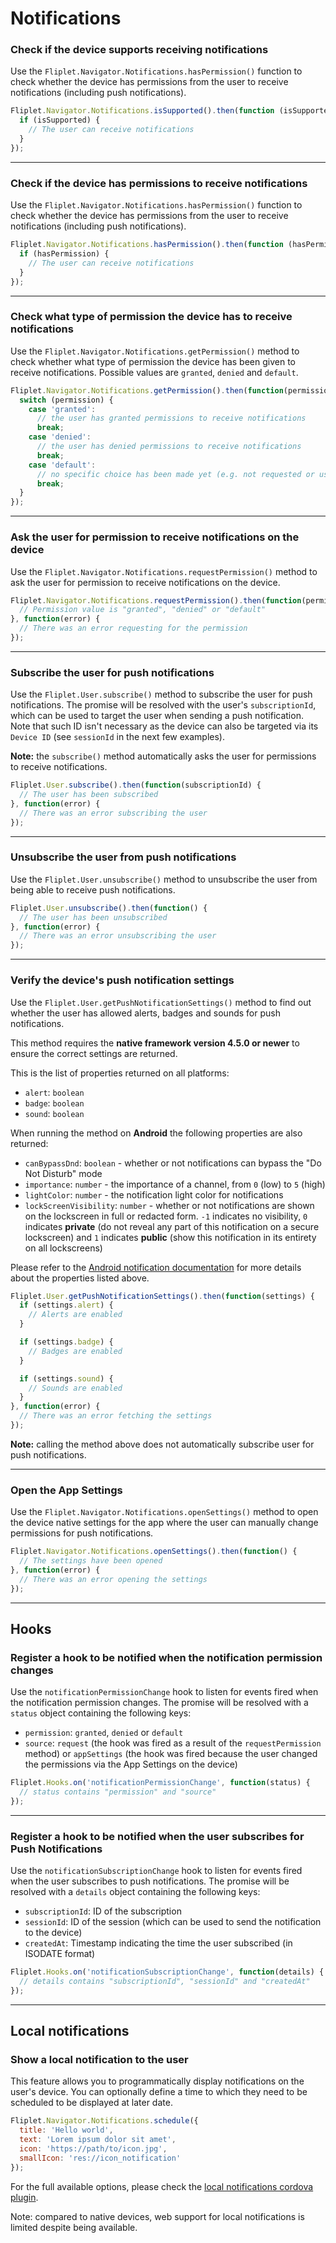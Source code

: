 # Notifications

### Check if the device supports receiving notifications

Use the `Fliplet.Navigator.Notifications.hasPermission()` function to check whether the device has permissions from the user to receive notifications (including push notifications).

```js
Fliplet.Navigator.Notifications.isSupported().then(function (isSupported) {
  if (isSupported) {
    // The user can receive notifications
  }
});
```

---

### Check if the device has permissions to receive notifications

Use the `Fliplet.Navigator.Notifications.hasPermission()` function to check whether the device has permissions from the user to receive notifications (including push notifications).

```js
Fliplet.Navigator.Notifications.hasPermission().then(function (hasPermission) {
  if (hasPermission) {
    // The user can receive notifications
  }
});
```

---

### Check what type of permission the device has to receive notifications

Use the `Fliplet.Navigator.Notifications.getPermission()` method to check whether what type of permission the device has been given to receive notifications. Possible values are `granted`, `denied` and `default`.

```js
Fliplet.Navigator.Notifications.getPermission().then(function(permission) {
  switch (permission) {
    case 'granted':
      // the user has granted permissions to receive notifications
      break;
    case 'denied':
      // the user has denied permissions to receive notifications
      break;
    case 'default':
      // no specific choice has been made yet (e.g. not requested or user has not responded)
      break;
  }
});
```

---

### Ask the user for permission to receive notifications on the device

Use the `Fliplet.Navigator.Notifications.requestPermission()` method to ask the user for permission to receive notifications on the device.

```js
Fliplet.Navigator.Notifications.requestPermission().then(function(permission) {
  // Permission value is "granted", "denied" or "default"
}, function(error) {
  // There was an error requesting for the permission
});
```

---

### Subscribe the user for push notifications

Use the `Fliplet.User.subscribe()` method to subscribe the user for push notifications. The promise will be resolved with the user's `subscriptionId`, which can be used to target the user when sending a push notification. Note that such ID isn't necessary as the device can also be targeted via its `Device ID` (see `sessionId` in the next few examples).

<p class="quote"><strong>Note:</strong> the <code>subscribe()</code> method automatically asks the user for permissions to receive notifications.</p>

```js
Fliplet.User.subscribe().then(function(subscriptionId) {
  // The user has been subscribed
}, function(error) {
  // There was an error subscribing the user
});
```

---

### Unsubscribe the user from push notifications

Use the `Fliplet.User.unsubscribe()` method to unsubscribe the user from being able to receive push notifications.

```js
Fliplet.User.unsubscribe().then(function() {
  // The user has been unsubscribed
}, function(error) {
  // There was an error unsubscribing the user
});
```

---

### Verify the device's push notification settings

Use the `Fliplet.User.getPushNotificationSettings()` method to find out whether the user has allowed alerts, badges and sounds for push notifications.

<p class="warning">This method requires the <strong>native framework version 4.5.0 or newer</strong> to ensure the correct settings are returned.</p>

This is the list of properties returned on all platforms:

- `alert`: `boolean`
- `badge`: `boolean`
- `sound`: `boolean`

When running the method on **Android** the following properties are also returned:

- `canBypassDnd`: `boolean` - whether or not notifications can bypass the "Do Not Disturb" mode
- `importance`: `number` - the importance of a channel, from `0` (low) to `5` (high)
- `lightColor`: `number` - the notification light color for notifications
- `lockScreenVisibility`: `number` - whether or not notifications are shown on the lockscreen in full or redacted form. `-1` indicates no visibility, `0` indicates **private** (do not reveal any part of this notification on a secure lockscreen) and `1` indicates **public** (show this notification in its entirety on all lockscreens)

Please refer to the [Android notification documentation](https://developer.android.com/reference/android/app/NotificationChannel#summary) for more details about the properties listed above.

```js
Fliplet.User.getPushNotificationSettings().then(function(settings) {
  if (settings.alert) {
    // Alerts are enabled
  }

  if (settings.badge) {
    // Badges are enabled
  }

  if (settings.sound) {
    // Sounds are enabled
  }
}, function(error) {
  // There was an error fetching the settings
});
```

<p class="quote"><strong>Note:</strong> calling the method above does not automatically subscribe user for push notifications.</p>

---

### Open the App Settings

Use the `Fliplet.Navigator.Notifications.openSettings()` method to open the device native settings for the app where the user can manually change permissions for push notifications.

```js
Fliplet.Navigator.Notifications.openSettings().then(function() {
  // The settings have been opened
}, function(error) {
  // There was an error opening the settings
});
```

---

## Hooks

### Register a hook to be notified when the notification permission changes

Use the `notificationPermissionChange` hook to listen for events fired when the notification permission changes. The promise will be resolved with a `status` object containing the following keys:

- `permission`: `granted`, `denied` or `default`
- `source`: `request` (the hook was fired as a result of the `requestPermission` method) or `appSettings` (the hook was fired because the user changed the permissions via the App Settings on the device)

```js
Fliplet.Hooks.on('notificationPermissionChange', function(status) {
  // status contains "permission" and "source"
});
```

---

### Register a hook to be notified when the user subscribes for Push Notifications

Use the `notificationSubscriptionChange` hook to listen for events fired when the user subscribes to push notifications. The promise will be resolved with a `details` object containing the following keys:

- `subscriptionId`: ID of the subscription
- `sessionId`: ID of the session (which can be used to send the notification to the device)
- `createdAt`: Timestamp indicating the time the user subscribed (in ISODATE format)

```js
Fliplet.Hooks.on('notificationSubscriptionChange', function(details) {
  // details contains "subscriptionId", "sessionId" and "createdAt"
});
```

---

## Local notifications

### Show a local notification to the user

This feature allows you to programmatically display notifications on the user's device. You can optionally define a time to which they need to be scheduled to be displayed at later date.

```js
Fliplet.Navigator.Notifications.schedule({
  title: 'Hello world',
  text: 'Lorem ipsum dolor sit amet',
  icon: 'https://path/to/icon.jpg',
  smallIcon: 'res://icon_notification'
});
```

For the full available options, please check the [local notifications cordova plugin](https://github.com/katzer/cordova-plugin-local-notifications).

Note: compared to native devices, web support for local notifications is limited despite being available.
